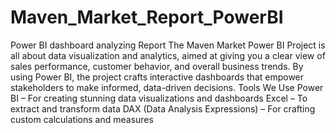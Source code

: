 # Maven_Market_Report_PowerBI
Power BI dashboard analyzing Report
The Maven Market Power BI Project is all about data visualization and analytics, aimed at giving you a clear view of sales performance, customer behavior, and overall business trends. By using Power BI, the project crafts interactive dashboards that empower stakeholders to make informed, data-driven decisions.
Tools We Use
Power BI – For creating stunning data visualizations and dashboards
Excel – To extract and transform data
DAX (Data Analysis Expressions) – For crafting custom calculations and measures



